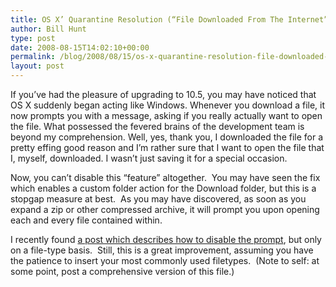 ```yaml
---
title: OS X’ Quarantine Resolution (“File Downloaded From The Internet”)
author: Bill Hunt
type: post
date: 2008-08-15T14:02:10+00:00
permalink: /blog/2008/08/15/os-x-quarantine-resolution-file-downloaded-from-the-internet/
layout: post
---
```

If you&#8217;ve had the pleasure of upgrading to 10.5, you may have noticed that OS X suddenly began acting like Windows. Whenever you download a file, it now prompts you with a message, asking if you really actually want to open the file. <!--more-->What possessed the fevered brains of the development team is beyond my comprehension. Well, yes, thank you, I downloaded the file for a pretty effing good reason and I&#8217;m rather sure that I want to open the file that I, myself, downloaded. I wasn&#8217;t just saving it for a special occasion.

Now, you can&#8217;t disable this &#8220;feature&#8221; altogether.  You may have seen the fix which enables a custom folder action for the Download folder, but this is a stopgap measure at best.  As you may have discovered, as soon as you expand a zip or other compressed archive, it will prompt you upon opening each and every file contained within.

I recently found [a post which describes how to disable the prompt][1], but only on a file-type basis.  Still, this is a great improvement, assuming you have the patience to insert your most commonly used filetypes.  (Note to self: at some point, post a comprehensive version of this file.)

 [1]: http://mymacinations.com/2008/02/06/changing-the-systems-default-settings-for-html-files-safe/ "Disable Apple's Quarantine On Downloaded Files"